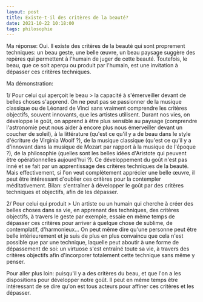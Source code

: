 ```yaml
---
layout: post
title: Existe-t-il des critères de la beauté?
date: 2021-10-22 10:18:00
tags: philosophie
---
```


Ma réponse: Oui. Il existe des critères de la beauté qui sont proprement techniques: un beau geste, une belle œuvre, un beau paysage suggère des repères qui permettent à l'humain de juger de cette beauté. Toutefois, le beau, que ce soit aperçu ou produit par l'humain, est une invitation à dépasser ces critères techniques. 

Ma démonstration:

1/ Pour celui qui aperçoit le beau > la capacité à s'émerveiller devant de belles choses s'apprend. On ne peut pas se passionner de la musique classique ou de Léonard de Vinci sans vraiment comprendre les critères objectifs, souvent innovants, que les artistes utilisent. Durant nos vies, on développe le goût, on apprend à être plus sensible au paysage (comprendre l'astronomie peut nous aider à encore plus nous émerveiller devant un coucher de soleil), à la littérature (qu'est ce qu'il y a de beau dans le style d'écriture de Virginia Woolf ?), de la musique classique (qu'est ce qu'il y a d'innovant dans la musique de Mozart par rapport à la musique de l'époque ?), de la philosophie (quelles sont les belles idées d'Aristote qui peuvent être opérationnelles aujourd'hui ?). Ce développement du goût n'est pas inné et se fait par un apprentissage des critères techniques de la beauté. Mais effectivement, si l'on veut complètement apprécier une belle œuvre, il peut être intéressant d'oublier ces critères pour la contempler méditativement. Bilan: s'entraîner à développer le goût par des critères techniques et objectifs, afin de les dépasser.


2/ Pour celui qui produit > Un artiste ou un humain qui cherche à créer des belles choses dans sa vie, en apprenant des techniques, des critères objectifs, à travers le geste par exemple, essaie en même temps de dépasser ces critères pour arriver à quelque chose de sublime, de contemplatif, d'harmonieux... On peut même dire qu'une personne peut être belle intérieurement et je suis de plus en plus convaincu que cela n'est possible que par une technique, laquelle peut aboutir à une forme de dépassement de soi: un virtuose s'est entraîné toute sa vie, à travers des critères objectifs afin d'incorporer totalement cette technique sans même y penser.


Pour aller plus loin: puisqu'il y a des critères du beau, et que l'on a les dispositions pour développer notre goût. Il peut en même temps être intéressant de se dire qu'on est tous acteurs pour affiner ces critères et les dépasser.